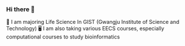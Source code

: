 ### Hi there 👋

🧬 I am majoring Life Science In GIST (Gwangju Institute of Science and Technology)
🖥️ I am also taking various EECS courses, especially computational courses to study bioinformatics



<!--
**UDelay/UDelay** is a ✨ _special_ ✨ repository because its `README.md` (this file) appears on your GitHub profile.

Here are some ideas to get you started:

- 🔭 I’m currently working on ...
- 🌱 I’m currently learning ...
- 👯 I’m looking to collaborate on ...
- 🤔 I’m looking for help with ...
- 💬 Ask me about ...
- 📫 How to reach me: ...
- 😄 Pronouns: ...
- ⚡ Fun fact: ...
-->
